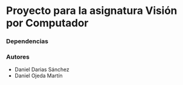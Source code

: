 # Proyecto para la asignatura Visión por Computador



### Dependencias 

### Autores 
- Daniel Darias Sánchez
- Daniel Ojeda Martín

